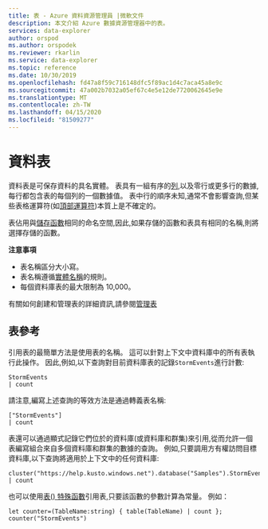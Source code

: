 ```yaml
---
title: 表 - Azure 資料資源管理員 |微軟文件
description: 本文介紹 Azure 數據資源管理器中的表。
services: data-explorer
author: orspod
ms.author: orspodek
ms.reviewer: rkarlin
ms.service: data-explorer
ms.topic: reference
ms.date: 10/30/2019
ms.openlocfilehash: fd47a8f59c716148dfc5f89ac1d4c7aca45a8e9c
ms.sourcegitcommit: 47a002b7032a05ef67c4e5e12de7720062645e9e
ms.translationtype: MT
ms.contentlocale: zh-TW
ms.lasthandoff: 04/15/2020
ms.locfileid: "81509277"
---
```

# <a name="tables"></a>資料表

資料表是可保存資料的具名實體。 表具有一組有序的[列](./columns.md),以及零行或更多行的數據,每行都包含表的每個列的一個數據值。 表中行的順序未知,通常不會影響查詢,但某些表格運算符(如[頂部運算符](../topoperator.md))本質上是不確定的。

表佔用與[儲存函數](./stored-functions.md)相同的命名空間,因此,如果存儲的函數和表具有相同的名稱,則將選擇存儲的函數。

**注意事項**  

* 表名稱區分大小寫。
* 表名稱遵循[實體名稱](./entity-names.md)的規則。
* 每個資料庫表的最大限制為 10,000。


有關如何創建和管理表的詳細資訊,請參閱[管理表](../../management/tables.md)

## <a name="table-references"></a>表參考

引用表的最簡單方法是使用表的名稱。 這可以針對上下文中資料庫中的所有表執行此操作。 因此,例如,以下查詢對目前資料庫表的記錄`StormEvents`進行計數:

```kusto
StormEvents
| count
```

請注意,編寫上述查詢的等效方法是通過轉義表名稱:

```kusto
["StormEvents"]
| count
```

表還可以通過顯式記錄它們位於的資料庫(或資料庫和群集)來引用,從而允許一個表編寫組合來自多個資料庫和群集的數據的查詢。 例如,只要調用方有權訪問目標資料庫,以下查詢將適用於上下文中的任何資料庫:

```kusto
cluster("https://help.kusto.windows.net").database("Samples").StormEvents
| count
```

也可以使用[表() 特殊函數](../tablefunction.md)引用表,只要該函數的參數計算為常量。 例如：

```kusto
let counter=(TableName:string) { table(TableName) | count };
counter("StormEvents")
```